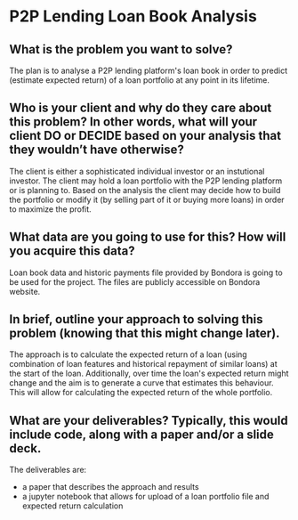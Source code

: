 P2P Lending Loan Book Analysis
===========


What is the problem you want to solve?
-----------------
The plan is to analyse a P2P lending platform's loan book in order to predict (estimate expected return) of a loan portfolio at any point in its lifetime.


Who is your client and why do they care about this problem? In other words, what will your client DO or DECIDE based on your analysis that they wouldn’t have otherwise?
-----------------
The client is either a sophisticated individual investor or an instutional investor. The client may hold a loan portfolio with the P2P lending platform or is planning to. Based on the analysis the client may decide how to build the portfolio or modify it (by selling part of it or buying more loans) in order to maximize the profit.

What data are you going to use for this? How will you acquire this data?
-----------------
Loan book data and historic payments file provided by Bondora is going to be used for the project. The files are publicly accessible on Bondora website.

In brief, outline your approach to solving this problem (knowing that this might change later).
-----------------
The approach is to calculate the expected return of a loan (using combination of loan features and historical repayment of similar loans) at the start of the loan.
Additionally, over time the loan's expected return might change and the aim is to generate a curve that estimates this behaviour.
This will allow for calculating the expected return of the whole portfolio.

What are your deliverables? Typically, this would include code, along with a paper and/or a slide deck.
-----------------
The deliverables are:
- a paper that describes the approach and results
- a jupyter notebook that allows for upload of a loan portfolio file and expected return calculation
